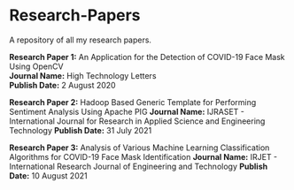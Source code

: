 # Research-Papers
A repository of all my research papers.

<b>Research Paper 1:</b> An Application for the Detection of COVID-19 Face Mask Using OpenCV <br>
<b>Journal Name:</b> High Technology Letters <br>
<b>Publish Date:</b> 2 August 2020 <br>

<b>Research Paper 2:</b> Hadoop Based Generic Template for Performing Sentiment Analysis Using Apache PIG
<b>Journal Name:</b> IJRASET - International Journal for Research in Applied Science and Engineering Technology
<b>Publish Date:</b> 31 July 2021

<b>Research Paper 3:</b> Analysis of Various Machine Learning Classification Algorithms for COVID-19 Face Mask Identification
<b>Journal Name:</b> IRJET - International Research Journal of Engineering and Technology
<b>Publish Date:</b> 10 August 2021

